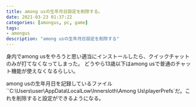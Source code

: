 ```yaml
---
title: among usの生年月日設定を削除する。
date: 2021-03-23 01:37:22
categories: [amongus, pc, game]
tags:
- amongus
description: "among usの生年月日設定を削除する"
---
```

身内でamong usをやろうと思い適当にインストールしたら、クイックチャットのみが打てなくなってしまった。
どうやら13歳以下はamong usで普通のチャット機能が使えなくなるらしい。

among usの生年月日を記録しているファイル``C:\Users\user\AppData\LocalLow\Innersloth\Among Us\playerPrefs`だ。これを削除すると設定ができるようになる。
